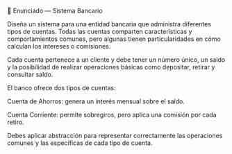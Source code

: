 🏦 Enunciado — Sistema Bancario

Diseña un sistema para una entidad bancaria que administra diferentes tipos de cuentas.
Todas las cuentas comparten características y comportamientos comunes, pero algunas tienen particularidades en cómo calculan los intereses o comisiones.

Cada cuenta pertenece a un cliente y debe tener un número único, un saldo y la posibilidad de realizar operaciones básicas como depositar, retirar y consultar saldo.

El banco ofrece dos tipos de cuentas:

Cuenta de Ahorros: genera un interés mensual sobre el saldo.

Cuenta Corriente: permite sobregiros, pero aplica una comisión por cada retiro.

Debes aplicar abstracción para representar correctamente las operaciones comunes y las específicas de cada tipo de cuenta.